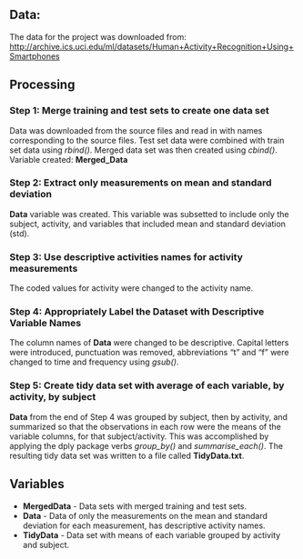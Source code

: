 Data:
-----

The data for the project was downloaded from:
<a href="http://archive.ics.uci.edu/ml/datasets/Human+Activity+Recognition+Using+Smartphones" class="uri">http://archive.ics.uci.edu/ml/datasets/Human+Activity+Recognition+Using+Smartphones</a>

Processing
----------

### Step 1: Merge training and test sets to create one data set

Data was downloaded from the source files and read in with names
corresponding to the source files. Test set data were combined with
train set data using *rbind()*. Merged data set was then created using
*cbind()*. Variable created: **Merged\_Data**

### Step 2: Extract only measurements on mean and standard deviation

**Data** variable was created. This variable was subsetted to include
only the subject, activity, and variables that included mean and
standard deviation (std).

### Step 3: Use descriptive activities names for activity measurements

The coded values for activity were changed to the activity name.

### Step 4: Appropriately Label the Dataset with Descriptive Variable Names

The column names of **Data** were changed to be descriptive. Capital
letters were introduced, punctuation was removed, abbreviations “t” and
“f” were changed to time and frequency using *gsub()*.

### Step 5: Create tidy data set with average of each variable, by activity, by subject

**Data** from the end of Step 4 was grouped by subject, then by
activity, and summarized so that the observations in each row were the
means of the variable columns, for that subject/activity. This was
accomplished by applying the dply package verbs *group\_by()* and
*summarise\_each()*. The resulting tidy data set was written to a file
called **TidyData.txt**.

Variables
---------

-   **MergedData** - Data sets with merged training and test sets.
-   **Data** - Data of only the measurements on the mean and standard
    deviation for each measurement, has descriptive activity names.
-   **TidyData** - Data set with means of each variable grouped by
    activity and subject.
